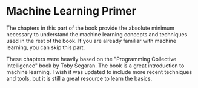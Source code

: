 # Machine Learning Primer

The chapters in this part of the book provide the absolute minimum necessary to understand the machine learning concepts and techniques used in the rest of the book. If you are already familiar with machine learning, you can skip this part.

These chapters were heavily based on the "Programming Collective Intelligence" book by Toby Segaran. The book is a great introduction to machine learning. I wish it was updated to include more recent techniques and tools, but it is still a great resource to learn the basics.

